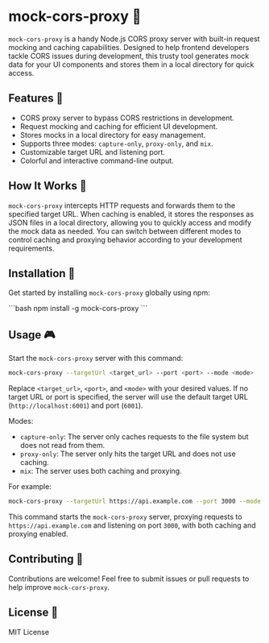# mock-cors-proxy 🚀

`mock-cors-proxy` is a handy Node.js CORS proxy server with built-in request mocking and caching capabilities. Designed to help frontend developers tackle CORS issues during development, this trusty tool generates mock data for your UI components and stores them in a local directory for quick access.

## Features 🌟

- CORS proxy server to bypass CORS restrictions in development.
- Request mocking and caching for efficient UI development.
- Stores mocks in a local directory for easy management.
- Supports three modes: `capture-only`, `proxy-only`, and `mix`.
- Customizable target URL and listening port.
- Colorful and interactive command-line output.

## How It Works 🧠

`mock-cors-proxy` intercepts HTTP requests and forwards them to the specified target URL. When caching is enabled, it stores the responses as JSON files in a local directory, allowing you to quickly access and modify the mock data as needed. You can switch between different modes to control caching and proxying behavior according to your development requirements.

## Installation 🔧

Get started by installing `mock-cors-proxy` globally using npm:

\`\`\`bash
npm install -g mock-cors-proxy
\`\`\`

## Usage 🎮

Start the `mock-cors-proxy` server with this command:

```bash
mock-cors-proxy --targetUrl <target_url> --port <port> --mode <mode>
```

Replace `<target_url>`, `<port>`, and `<mode>` with your desired values. If no target URL or port is specified, the server will use the default target URL (`http://localhost:6001`) and port (`6001`).

Modes:

- `capture-only`: The server only caches requests to the file system but does not read from them.
- `proxy-only`: The server only hits the target URL and does not use caching.
- `mix`: The server uses both caching and proxying.

For example:

```bash
mock-cors-proxy --targetUrl https://api.example.com --port 3000 --mode mix
```

This command starts the `mock-cors-proxy` server, proxying requests to `https://api.example.com` and listening on port `3000`, with both caching and proxying enabled.

## Contributing 🤝

Contributions are welcome! Feel free to submit issues or pull requests to help improve `mock-cors-proxy`.

## License 📄

MIT License
